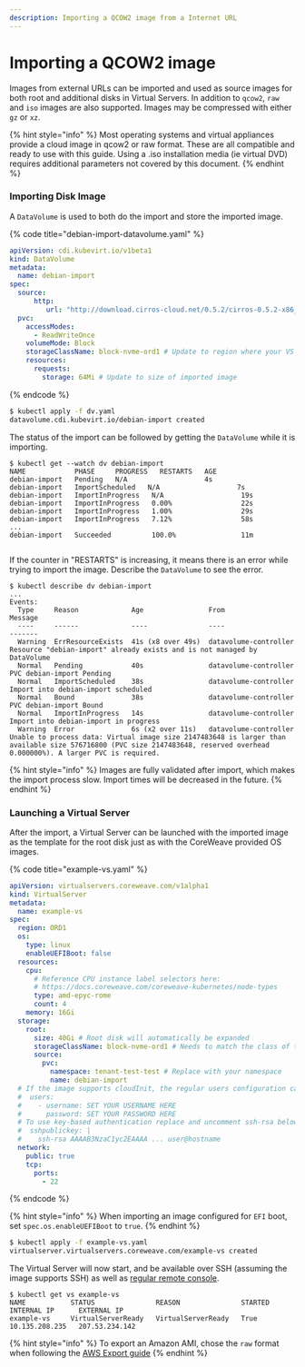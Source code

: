 ```yaml
---
description: Importing a QCOW2 image from a Internet URL
---
```


# Importing a QCOW2 image

Images from external URLs can be imported and used as source images for both root and additional disks in Virtual Servers. In addition to `qcow2`, `raw` and `iso` images are also supported. Images may be compressed with either `gz` or `xz`.

{% hint style="info" %}
Most operating systems and virtual appliances provide a cloud image in qcow2 or raw format. These are all compatible and ready to use with this guide. Using a .iso installation media (ie virtual DVD) requires additional parameters not covered by this document.
{% endhint %}

### Importing Disk Image

A `DataVolume` is used to both do the import and store the imported image.

{% code title="debian-import-datavolume.yaml" %}
```yaml
apiVersion: cdi.kubevirt.io/v1beta1
kind: DataVolume
metadata:
  name: debian-import
spec:
  source:
      http:
         url: "http://download.cirros-cloud.net/0.5.2/cirros-0.5.2-x86_64-disk.img"
  pvc:
    accessModes:
      - ReadWriteOnce
    volumeMode: Block
    storageClassName: block-nvme-ord1 # Update to region where your VS will run
    resources:
      requests:
        storage: 64Mi # Update to size of imported image
```
{% endcode %}

```bash
$ kubectl apply -f dv.yaml                  
datavolume.cdi.kubevirt.io/debian-import created
```

The status of the import can be followed by getting the `DataVolume` while it is importing.

```
$ kubectl get --watch dv debian-import
NAME            PHASE     PROGRESS   RESTARTS   AGE
debian-import   Pending   N/A                   4s
debian-import   ImportScheduled   N/A                   7s
debian-import   ImportInProgress   N/A                   19s
debian-import   ImportInProgress   0.00%                 22s
debian-import   ImportInProgress   1.00%                 29s
debian-import   ImportInProgress   7.12%                 58s
...
debian-import   Succeeded          100.0%                11m


```

If the counter in "RESTARTS" is increasing, it means there is an error while trying to import the image. Describe the `DataVolume` to see the error.

```
$ kubectl describe dv debian-import
...
Events:
  Type     Reason             Age                From                   Message
  ----     ------             ----               ----                   -------
  Warning  ErrResourceExists  41s (x8 over 49s)  datavolume-controller  Resource "debian-import" already exists and is not managed by DataVolume
  Normal   Pending            40s                datavolume-controller  PVC debian-import Pending
  Normal   ImportScheduled    38s                datavolume-controller  Import into debian-import scheduled
  Normal   Bound              38s                datavolume-controller  PVC debian-import Bound
  Normal   ImportInProgress   14s                datavolume-controller  Import into debian-import in progress
  Warning  Error              6s (x2 over 11s)   datavolume-controller  Unable to process data: Virtual image size 2147483648 is larger than available size 576716800 (PVC size 2147483648, reserved overhead 0.000000%). A larger PVC is required.
```

{% hint style="info" %}
Images are fully validated after import, which makes the import process slow. Import times will be decreased in the future.
{% endhint %}

### Launching a Virtual Server

After the import, a Virtual Server can be launched with the imported image as the template for the root disk just as with the CoreWeave provided OS images.

{% code title="example-vs.yaml" %}
```yaml
apiVersion: virtualservers.coreweave.com/v1alpha1
kind: VirtualServer
metadata:
  name: example-vs
spec:
  region: ORD1
  os:
    type: linux
    enableUEFIBoot: false
  resources:
    cpu:
      # Reference CPU instance label selectors here:
      # https://docs.coreweave.com/coreweave-kubernetes/node-types
      type: amd-epyc-rome
      count: 4
    memory: 16Gi
  storage:
    root:
      size: 40Gi # Root disk will automatically be expanded
      storageClassName: block-nvme-ord1 # Needs to match the class of the imported volume
      source:
        pvc:
          namespace: tenant-test-test # Replace with your namespace
          name: debian-import
  # If the image supports cloudInit, the regular users configuration can be used
  #  users:
  #    - username: SET YOUR USERNAME HERE
  #      password: SET YOUR PASSWORD HERE  
  # To use key-based authentication replace and uncomment ssh-rsa below with your public ssh key
  #  sshpublickey: |
  #    ssh-rsa AAAAB3NzaC1yc2EAAAA ... user@hostname
  network:
    public: true
    tcp:
      ports:
        - 22
```
{% endcode %}

{% hint style="info" %}
When importing an image configured for `EFI` boot, set `spec.os.enableUEFIBoot` to `true`.&#x20;
{% endhint %}

```bash
$ kubectl apply -f example-vs.yaml                  
virtualserver.virtualservers.coreweave.com/example-vs created
```

The Virtual Server will now start, and be available over SSH (assuming the image supports SSH) as well as [regular remote console](../../../virtual-servers/remote-access-and-control.md).

```
$ kubectl get vs example-vs
NAME           STATUS               REASON               STARTED   INTERNAL IP      EXTERNAL IP
example-vs     VirtualServerReady   VirtualServerReady   True      10.135.208.235   207.53.234.142
```

{% hint style="info" %}
To export an Amazon AMI, chose the `raw` format when following the [AWS Export guide](https://docs.aws.amazon.com/vm-import/latest/userguide/vmexport\_image.html)
{% endhint %}
